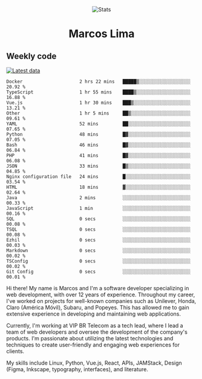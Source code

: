 <div align="center">
  <img src="https://user-images.githubusercontent.com/958723/207206099-04913a11-e77d-4b52-a9d3-5d702839508b.png" alt="Stats" />
  <h1>Marcos Lima</h1>
</div>

## Weekly code

[![Latest data](https://github.com/skvggor/skvggor/actions/workflows/main.yml/badge.svg)](https://github.com/skvggor/skvggor/actions/workflows/main.yml)

<!--START_SECTION:waka-->

```text
Docker                     2 hrs 22 mins   █████▒░░░░░░░░░░░░░░░░░░░   20.92 %
TypeScript                 1 hr 55 mins    ████▒░░░░░░░░░░░░░░░░░░░░   16.88 %
Vue.js                     1 hr 30 mins    ███▒░░░░░░░░░░░░░░░░░░░░░   13.21 %
Other                      1 hr 5 mins     ██▒░░░░░░░░░░░░░░░░░░░░░░   09.61 %
YAML                       52 mins         ██░░░░░░░░░░░░░░░░░░░░░░░   07.65 %
Python                     48 mins         █▓░░░░░░░░░░░░░░░░░░░░░░░   07.05 %
Bash                       46 mins         █▓░░░░░░░░░░░░░░░░░░░░░░░   06.84 %
PHP                        41 mins         █▓░░░░░░░░░░░░░░░░░░░░░░░   06.08 %
JSON                       33 mins         █▒░░░░░░░░░░░░░░░░░░░░░░░   04.85 %
Nginx configuration file   24 mins         █░░░░░░░░░░░░░░░░░░░░░░░░   03.54 %
HTML                       18 mins         ▓░░░░░░░░░░░░░░░░░░░░░░░░   02.64 %
Java                       2 mins          ░░░░░░░░░░░░░░░░░░░░░░░░░   00.33 %
JavaScript                 1 min           ░░░░░░░░░░░░░░░░░░░░░░░░░   00.16 %
SQL                        0 secs          ░░░░░░░░░░░░░░░░░░░░░░░░░   00.08 %
TSQL                       0 secs          ░░░░░░░░░░░░░░░░░░░░░░░░░   00.08 %
Ezhil                      0 secs          ░░░░░░░░░░░░░░░░░░░░░░░░░   00.03 %
Markdown                   0 secs          ░░░░░░░░░░░░░░░░░░░░░░░░░   00.02 %
TSConfig                   0 secs          ░░░░░░░░░░░░░░░░░░░░░░░░░   00.02 %
Git Config                 0 secs          ░░░░░░░░░░░░░░░░░░░░░░░░░   00.01 %
```

<!--END_SECTION:waka-->

  <p>Hi there! My name is Marcos and I'm a software developer specializing in web development, with over 12 years of experience. Throughout my career, I've worked on projects for well-known companies such as Unilever, Honda, Claro (América Móvil), Subaru, and Popeyes. This has allowed me to gain extensive experience in developing and maintaining web applications.</p>
  
  <p>Currently, I'm working at VIP BR Telecom as a tech lead, where I lead a team of web developers and oversee the development of the company's products. I'm passionate about utilizing the latest technologies and techniques to create user-friendly and engaging web experiences for clients.</p>
  
  <p>My skills include Linux, Python, Vue.js, React, APIs, JAMStack, Design (Figma, Inkscape, typography, interfaces), and literature.</p>
<!-- </details> -->

<!-- <div align="center">
  <h2>🤖 Recent Code Activity</h2>
  <img width="500" src="https://github-readme-stats.vercel.app/api/wakatime?username=skvggor&hide_title=true&layout=compact&theme=transparent" alt="Wakatime Stats" />
</div>

<br>

<div align="center">
  <h2>📈 GitHub Stats</h2>
  <img width="500" src="https://github-readme-stats.vercel.app/api?username=skvggor&show_icons=true&theme=transparent&hide_title=true&count_private=true" alt="GitHub Stats" />
</div>
 -->
